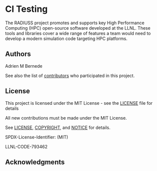 # CI Testing

The RADIUSS project promotes and supports key High Performance Computing (HPC)
open-source software developed at the LLNL. These tools and libraries cover a
wide range of features a team would need to develop a modern simulation code
targeting HPC platforms.

## Authors

Adrien M Bernede

See also the list of [contributors](https://github.com/LLNL/ci-testing/contributors) who participated in this project.

## License

This project is licensed under the MIT License - see the [LICENSE](LICENSE) file for details

All new contributions must be made under the MIT License.

See [LICENSE](https://github.com/adrienbernede/ci-testing/blob/master/LICENSE),
[COPYRIGHT](https://github.com/adrienbernede/ci-testing/blob/master/COPYRIGHT), and
[NOTICE](https://github.com/adrienbernede/ci-testing/blob/master/NOTICE) for details.

SPDX-License-Identifier: (MIT)

LLNL-CODE-793462

## Acknowledgments


